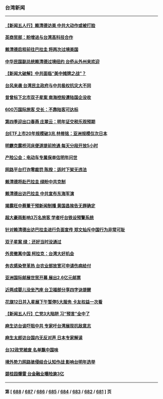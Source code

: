 ### 台湾新闻
---
#### [【新闻五人行】赖清德访美 中共大动作或被打脸](../../pages/ncid1349361/n14052993.md) 
#### [英商贸部：盼增进与台湾高科技合作](../../pages/ncid1349361/n14052981.md) 
#### [赖清德启程前往巴拉圭 将两次过境美国](../../pages/ncid1349361/n14052933.md) 
#### [中华民国副总统赖清德过境纽约 台侨从外州来欢迎](../../pages/ncid1349361/n14052667.md) 
#### [【新闻大破解】中共面临“美中摊牌之战”？](../../pages/ncid1349361/n14052585.md) 
#### [台风来袭 台湾民主政府与中共极权抗灾大不同](../../pages/ncid1349361/n14052525.md) 
#### [昔曾标下北市双子星案 南海控股遭陆国企没收](../../pages/ncid1349361/n14052407.md) 
#### [600万国际旅客 交长：不靠陆客可达标](../../pages/ncid1349361/n14052446.md) 
#### [第四季迎出口春燕 庄翠云：明年证交税乐观预期](../../pages/ncid1349361/n14052444.md) 
#### [台ETF上市20年规模破3兆 林修铭：亚洲规模仅次日本](../../pages/ncid1349361/n14052442.md) 
#### [明霸克露桥河床便道提前抢通 每天分段开放5小时](../../pages/ncid1349361/n14052454.md) 
#### [产险公会：电动车专属保单估明年问世](../../pages/ncid1349361/n14052451.md) 
#### [网路平台打诈零裁罚 陈揆：适时下架无违法](../../pages/ncid1349361/n14052441.md) 
#### [赖清德将赴巴拉圭 绿盼中共克制](../../pages/ncid1349361/n14052402.md) 
#### [赖清德出访巴拉圭 中共宣布东海军演](../../pages/ncid1349361/n14052400.md) 
#### [揭露旺中蔡董干预新闻制播 黄国昌挨告无罪确定](../../pages/ncid1349361/n14052401.md) 
#### [超大豪雨影响3万名旅客 学者吁台铁设预警系统](../../pages/ncid1349361/n14052387.md) 
#### [针对赖清德出访巴拉圭进行负面宣传 郑文灿斥中国行为非常可耻](../../pages/ncid1349361/n14052378.md) 
#### [双子星案 绿：还好当时没通过](../../pages/ncid1349361/n14052354.md) 
#### [外资撤离中国 柯拉克：台湾大好机会](../../pages/ncid1349361/n14052352.md) 
#### [务农感染登革热 台农业部放宽可申请伤病给付](../../pages/ncid1349361/n14052344.md) 
#### [亚洲国际邮展世贸开幕 展出2.6亿元邮票](../../pages/ncid1349361/n14052340.md) 
#### [近两成婴儿没坐汽座 台卫福部分享四字诀提醒](../../pages/ncid1349361/n14052244.md) 
#### [花旗12日并入星展下午暂停5大服务 卡友权益一次看](../../pages/ncid1349361/n14052182.md) 
#### [【新闻五人行】亡党3大陷阱 习“预言”全中了](../../pages/ncid1349361/n14051887.md) 
#### [麻生访台谈吓阻中共 专家吁台湾展现抗敌意志](../../pages/ncid1349361/n14051645.md) 
#### [麻生太郎访台国内无反对声 日本专家解读](../../pages/ncid1349361/n14051788.md) 
#### [台32政党被废 名单飘中国味](../../pages/ncid1349361/n14051700.md) 
#### [境外势力网路骇侵结合认知作战 影响台明年选举](../../pages/ncid1349361/n14051716.md) 
#### [碧桂园爆雷 台金融业曝险逾3亿](../../pages/ncid1349361/n14051695.md) 

---
#### 第 [ [688](./688.md) / [687](./687.md) / [686](./686.md) / [685](./685.md) / [684](./684.md) / [683](./683.md) / [682](./682.md) / [681](./681.md) ] 页

